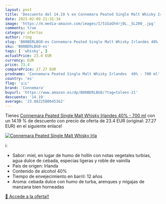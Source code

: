 ```yaml
---
layout: post
title: 'Descuento del 14.19 % en Connemara Peated Single Malt Whisky Irla'
date: 2021-02-09 21:31:34
image: 'https://m.media-amazon.com/images/I/51GaGh4rj0L._SL200_.jpg'
comments: true
category: ofertas
author: ring
slug: 'B00BERLBG0-es Connemara Peated Single Malt Whisky Irlandes 40% - 700 ml'
sku: 'B00BERLBG0-es'
tags: [ 'whisky', ]
actualPrice: 23.4 EUR
currency: EUR
price: 23.4
comparePrice: 27.27 EUR
prodname: 'Connemara Peated Single Malt Whisky Irlandes  40% - 700 ml'
country: 'es'
flag: '🇪🇸'
brand: 'Connemara'
buyurl: 'https://www.amazon.es/dp/B00BERLBG0/?tag=tolees-21'
descuento: '14.19'
average: '23.0822580645162'
---
```


Tienes [Connemara Peated Single Malt Whisky Irlandes  40% - 700 ml](https://www.amazon.es/dp/B00BERLBG0/?tag=tolees-21) con un 14.19 % de descuento con precio de oferta de 23.4 EUR (original: 27.27 EUR) en el siguiente enlace!

[![Connemara Peated Single Malt Whisky Irla](https://m.media-amazon.com/images/I/51GaGh4rj0L._SL200_.jpg)](https://www.amazon.es/dp/B00BERLBG0/?tag=tolees-21)

ℹ️:

- Sabor: miel, en lugar de humo de hollín con notas vegetales turbias, agua dulce de cebada, especias ligeras y roble de vainilla
- País de origen: Irlanda
- Contenido de alcohol 40%
- Tiempo de envejecimiento en barril: 12 años
- Aroma: cebada dulce con humo de turba, arenques y migajas de manzana bien horneadas

[🛒 Accede a la oferta!!](https://www.amazon.es/dp/B00BERLBG0/?tag=tolees-21)
